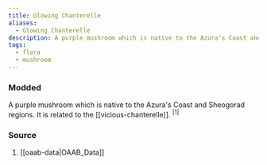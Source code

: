 ```yaml
---
title: Glowing Chanterelle
aliases:
  - Glowing Chanterelle
description: A purple mushroom which is native to the Azura's Coast and Sheogorad regions.
tags:
  - flora
  - mushroom
---
```

### Modded
A purple mushroom which is native to the Azura's Coast and Sheogorad regions. It is related to the [[vicious-chanterelle]]. <sup>[1]</sup>
### Source
1. [[oaab-data|OAAB_Data]]